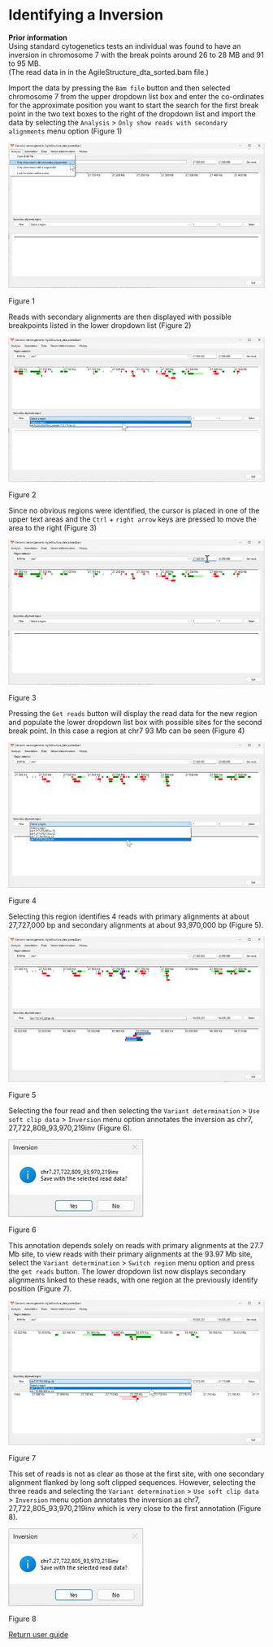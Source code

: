 # Identifying a Inversion

__Prior information__  
Using standard cytogenetics tests an individual was found to have an inversion in chromosome 7 with the break points around 26 to 28 MB and 91 to 95 MB.  
(The read data in in the AgileStructure_dta_sorted.bam file.)

Import the data by pressing the ```Bam file``` button and then selected chromosome 7 from the upper dropdown list box and enter the co-ordinates for the approximate position you want to start the search for the first break point in the  two text boxes to the right of the dropdown list and import the data by selecting the ```Analysis``` > ```Only show reads with secondary alignments``` menu option (Figure 1)

![Figure 1](images/examples/figure1inv.jpg)

Figure 1

Reads with secondary alignments are then displayed with possible breakpoints listed in the lower dropdown list (Figure 2)

![Figure 2](images/examples/figure2inv.jpg)

Figure 2

Since no obvious regions were identified, the cursor is placed in one of the upper text areas and the ```Ctrl``` + ```right arrow``` keys are pressed to move the area to the right (Figure 3)

![Figure 3](images/examples/figure3inv.jpg)

Figure 3

Pressing the ```Get reads``` button will display the read data for the new region and populate the lower dropdown list box with possible sites for the second break point. In this case a region at chr7 93 Mb can be seen (Figure 4) 

![Figure 4](images/examples/figure4inv.jpg)

Figure 4

Selecting this region identifies 4 reads with primary alignments at about 27,727,000 bp and secondary alignments at about 93,970,000 bp (Figure 5).

![Figure 5](images/examples/figure5inv.jpg)

Figure 5

Selecting the four read and then selecting the  ```Variant determination``` > ```Use soft clip data``` > ```Inversion``` menu option annotates the inversion as chr7, 27,722,809_93,970,219inv (Figure 6).

![Figure 6](images/examples/figure6inv.jpg)

Figure 6

This annotation depends solely on reads with primary alignments at the 27.7 Mb site, to view reads with their primary alignments at the 93.97 Mb site, select the ```Variant determination``` > ```Switch region``` menu option and press the ```get reads``` button. The lower dropdown list now displays secondary alignments linked to these reads, with one region at the previously identify position (Figure 7).  

![Figure 7](images/examples/figure7inv.jpg)

Figure 7

This set of reads is not as clear as those at the first site, with one secondary alignment flanked by long soft clipped sequences. However, selecting the three reads and selecting the ```Variant determination``` > ```Use soft clip data``` > ```Inversion``` menu option annotates the inversion as chr7, 27,722,805_93,970,219inv  which is very close to the first annotation (Figure 8).

![Figure 8](images/examples/figure8inv.jpg)

Figure 8

[Return user guide](README.md#inversion)